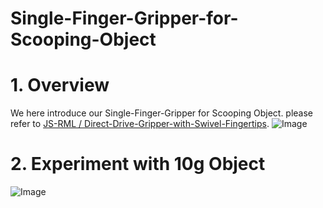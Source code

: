 # Single-Finger-Gripper-for-Scooping-Object
# 1. Overview
We here introduce our Single-Finger-Gripper for Scooping Object. please refer to [JS-RML / Direct-Drive-Gripper-with-Swivel-Fingertips](https://github.com/JS-RML/Direct-Drive-Gripper-with-Swivel-Fingertips). 
![Image](https://github.com/user-attachments/assets/ff8aee65-1ade-4aa5-98c2-da446d936d9f)
# 2. Experiment with 10g Object
![Image](https://github.com/user-attachments/assets/c4ebd16a-ba07-4b57-8cf1-6ba6bf7666ab)
